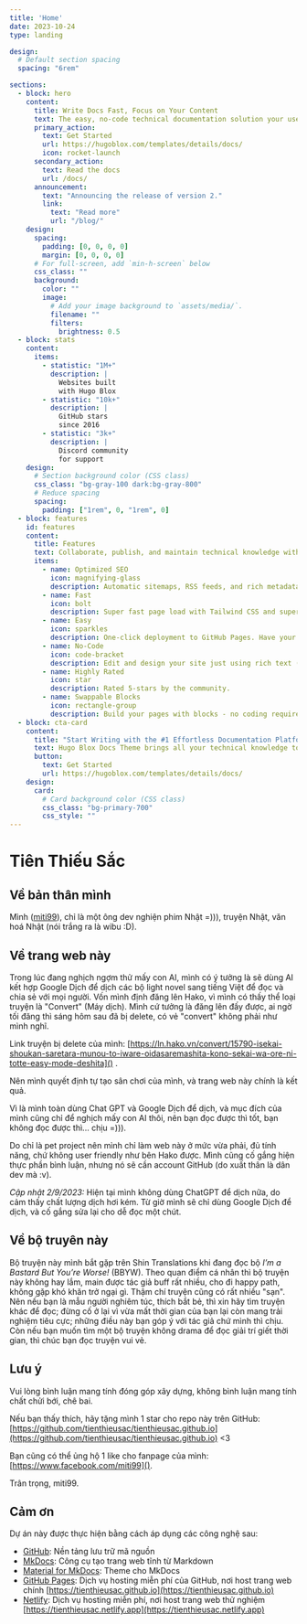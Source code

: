 ```yaml
---
title: 'Home'
date: 2023-10-24
type: landing

design:
  # Default section spacing
  spacing: "6rem"

sections:
  - block: hero
    content:
      title: Write Docs Fast, Focus on Your Content
      text: The easy, no-code technical documentation solution your users will love 🎉
      primary_action:
        text: Get Started
        url: https://hugoblox.com/templates/details/docs/
        icon: rocket-launch
      secondary_action:
        text: Read the docs
        url: /docs/
      announcement:
        text: "Announcing the release of version 2."
        link:
          text: "Read more"
          url: "/blog/"
    design:
      spacing:
        padding: [0, 0, 0, 0]
        margin: [0, 0, 0, 0]
      # For full-screen, add `min-h-screen` below
      css_class: ""
      background:
        color: ""
        image:
          # Add your image background to `assets/media/`.
          filename: ""
          filters:
            brightness: 0.5
  - block: stats
    content:
      items:
        - statistic: "1M+"
          description: |
            Websites built  
            with Hugo Blox
        - statistic: "10k+"
          description: |
            GitHub stars  
            since 2016
        - statistic: "3k+"
          description: |
            Discord community  
            for support
    design:
      # Section background color (CSS class)
      css_class: "bg-gray-100 dark:bg-gray-800"
      # Reduce spacing
      spacing:
        padding: ["1rem", 0, "1rem", 0]
  - block: features
    id: features
    content:
      title: Features
      text: Collaborate, publish, and maintain technical knowledge with an all-in-one documentation site. Used by 100,000+ startups, enterprises, and researchers.
      items:
        - name: Optimized SEO
          icon: magnifying-glass
          description: Automatic sitemaps, RSS feeds, and rich metadata take the pain out of SEO and syndication.
        - name: Fast
          icon: bolt
          description: Super fast page load with Tailwind CSS and super fast site building with Hugo.
        - name: Easy
          icon: sparkles
          description: One-click deployment to GitHub Pages. Have your new website live within 5 minutes!
        - name: No-Code
          icon: code-bracket
          description: Edit and design your site just using rich text (Markdown) and configurable YAML parameters.
        - name: Highly Rated
          icon: star
          description: Rated 5-stars by the community.
        - name: Swappable Blocks
          icon: rectangle-group
          description: Build your pages with blocks - no coding required!
  - block: cta-card
    content:
      title: "Start Writing with the #1 Effortless Documentation Platform"
      text: Hugo Blox Docs Theme brings all your technical knowledge together in a single, centralized knowledge base. Easily search and edit it with the tools you use every day!
      button:
        text: Get Started
        url: https://hugoblox.com/templates/details/docs/
    design:
      card:
        # Card background color (CSS class)
        css_class: "bg-primary-700"
        css_style: ""
---
```

# Tiên Thiếu Sắc

## Về bản thân mình

Mình ([miti99](https://tiennm99.github.io)), chỉ là một ông dev nghiện phim Nhật =))), truyện Nhật, văn hoá
Nhật (nói trắng ra là wibu :D).

## Về trang web này

Trong lúc đang nghịch ngợm thử mấy con AI, mình có ý tưởng là sẽ dùng AI kết hợp Google Dịch để dịch
các bộ light novel sang tiếng Việt để đọc và chia sẻ với mọi người. Vốn mình định đăng lên Hako, vì
mình có thấy thể loại truyện là "Convert" (Máy dịch). Mình cứ tưởng là đăng lên đấy được, ai ngờ tối
đăng thì sáng hôm sau đã bị delete, có vẻ "convert" không phải như mình nghĩ.

Link truyện bị delete của mình:
[https://ln.hako.vn/convert/15790-isekai-shoukan-saretara-munou-to-iware-oidasaremashita-kono-sekai-wa-ore-ni-totte-easy-mode-deshita]()
.

Nên mình quyết định tự tạo sân chơi của mình, và trang web này chính là kết quả.

Vì là mình toàn dùng Chat GPT và Google Dịch để dịch, và mục đích của mình cũng chỉ để nghịch mấy
con AI thôi, nên bạn đọc được thì tốt, bạn không đọc được thì... chịu =))).

Do chỉ là pet project nên mình chỉ làm web này ở mức vừa phải, đủ tính năng, chứ không user friendly
như bên Hako được. Mình cũng cố gắng hiện thực phần bình luận, nhưng nó sẽ cần account GitHub (do
xuất thân là dân dev mà :v).

_Cập nhật 2/9/2023:_ Hiện tại mình không dùng ChatGPT để dịch nữa, do cảm thấy chất lượng dịch hơi
kém. Từ giờ mình sẽ chỉ dùng Google Dịch để dịch, và cố gắng sửa lại cho dễ đọc một chút.

## Về bộ truyên này

Bộ truyện này mình bắt gặp trên Shin Translations khi đang đọc
bộ _I’m a Bastard But You’re Worse!_ (BBYW). Theo quan điểm cá nhân thì bộ truyện này không hay lắm,
main được tác giả buff rất nhiều, cho đi happy path, không gặp khó khăn trở ngại gì. Thậm chí truyện
cũng có rất nhiều "sạn". Nên nếu bạn là mẫu người nghiêm túc, thích bắt bẻ, thì xin hãy tìm truyện
khác để đọc; đừng cố ở lại vì vừa mất thời gian của bạn lại còn mang trải nghiệm tiêu cực; những
điều này bạn góp ý với tác giả chứ mình thì chịu. Còn nếu bạn muốn tìm một bộ truyện không drama để
đọc giải trí giết thời gian, thì chúc bạn đọc truyện vui vẻ.

## Lưu ý

Vui lòng bình luận mang tính đóng góp xây dựng, không bình luận mang tính chất chửi bới, chê bai.

Nếu bạn thấy thích, hãy tặng mình 1 star cho repo này trên
GitHub: [https://github.com/tienthieusac/tienthieusac.github.io](https://github.com/tienthieusac/tienthieusac.github.io) <3

Bạn cũng có thể ủng hộ 1 like cho fanpage của mình: [https://www.facebook.com/miti99]().

Trân trọng,
miti99.

## Cảm ơn

Dự án này được thực hiện bằng cách áp dụng các công nghệ sau:

- [GitHub](https://github.com): Nền tảng lưu trữ mã nguồn
- [MkDocs](https://www.mkdocs.org): Công cụ tạo trang web tĩnh từ Markdown
- [Material for MkDocs](https://squidfunk.github.io/mkdocs-material): Theme cho MkDocs
- [GitHub Pages](https://pages.github.com): Dịch vụ hosting miễn phí của GitHub, nơi host trang web chính [https://tienthieusac.github.io](https://tienthieusac.github.io)
- [Netlify](https://www.netlify.com): Dịch vụ hosting miễn phí, nơi host trang web thử nghiệm [https://tienthieusac.netlify.app](https://tienthieusac.netlify.app)
